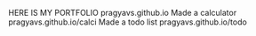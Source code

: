 HERE IS MY PORTFOLIO
pragyavs.github.io
Made a calculator
pragyavs.github.io/calci
Made a todo list
pragyavs.github.io/todo
